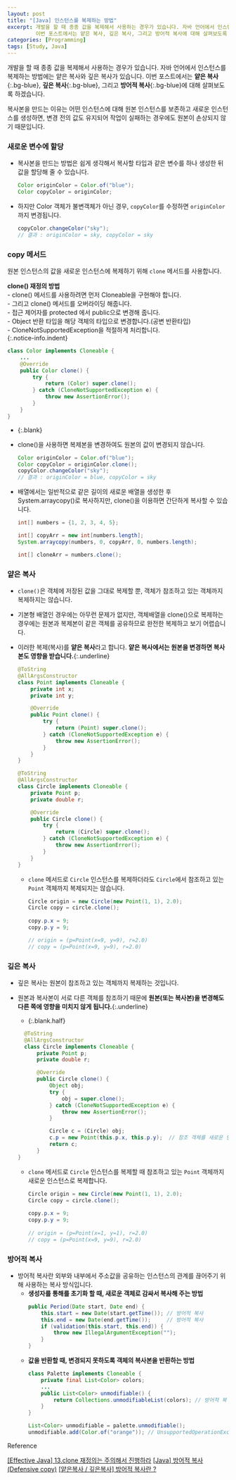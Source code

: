 ```yaml
---
layout: post
title: "[Java] 인스턴스를 복제하는 방법"
excerpt: 개발을 할 때 종종 값을 복제해서 사용하는 경우가 있습니다. 자바 언어에서 인스턴스를 복제하는 방법에는 얕은 복사와 깊은 복사가 있습니다.
         이번 포스트에서는 얕은 복사, 깊은 복사, 그리고 방어적 복사에 대해 살펴보도록 하겠습니다.
categories: [Programming]
tags: [Study, Java]
---
```


개발을 할 때 종종 값을 복제해서 사용하는 경우가 있습니다. 자바 언어에서 인스턴스를 복제하는 방법에는 얕은 복사와 깊은 복사가 있습니다. 
이번 포스트에서는 **얕은 복사**{:.bg-blue}, **깊은 복사**{:.bg-blue}, 그리고 **방어적 복사**{:.bg-blue}에 대해 살펴보도록 하겠습니다.

복사본을 만드는 이유는 어떤 인스턴스에 대해 원본 인스턴스를 보존하고 새로운 인스턴스를 생성하면, 변경 전의 값도 유지되어 작업이 실패하는 경우에도 원본이 손상되지 않기 때문입니다.

### 새로운 변수에 할당
- 복사본을 만드는 방법은 쉽게 생각해서 복사할 타입과 같은 변수를 하나 생성한 뒤 값을 할당해 줄 수 있습니다.
  ```java
  Color originColor = Color.of("blue");
  Color copyColor = originColor;
  ```
- 하지만 Color 객체가 불변객체가 아닌 경우, `copyColor`를 수정하면 `originColor`까지 변경됩니다.
  ```java
  copyColor.changeColor("sky");
  // 결과 : originColor = sky, copyColor = sky
  ```

### copy 메서드
원본 인스턴스의 값을 새로운 인스턴스에 복제하기 위해 `clone` 메서드를 사용합니다.  

**clone() 재정의 방법**  
  \- clone() 메서드를 사용하려면 먼저 Cloneable을 구현해야 합니다.  
  \- 그리고 clone() 메서드를 오버라이딩 해줍니다.  
  \- 접근 제어자를 protected 에서 public으로 변경해 줍니다.  
  \- Object 반환 타입을 해당 객체의 타입으로 변경합니다.(공변 반환타입)  
  \- CloneNotSupportedException을 적절하게 처리합니다.  
{:.notice-info.indent}

  ```java
  class Color implements Cloneable {
      ...
      @Override 
      public Color clone() {
          try {
              return (Color) super.clone();
          } catch (CloneNotSupportedException e) {
              throw new AssertionError();
          }
      }
  }
  ```

- {:.blank}
- clone()을 사용하면 복제본을 변경하여도 원본의 값이 변경되지 않습니다.

  ```java
  Color originColor = Color.of("blue");
  Color copyColor = originColor.clone();
  copyColor.changeColor("sky");
  // 결과 : originColor = blue, copyColor = sky
  ``` 

- 배열에서는 일반적으로 같은 길이의 새로운 배열을 생성한 후 System.arraycopy()로 복사하지만, clone()을 이용하면 간단하게 복사할 수 있습니다.

  ```java
  int[] numbers = {1, 2, 3, 4, 5};

  int[] copyArr = new int[numbers.length];
  System.arraycopy(numbers, 0, copyArr, 0, numbers.length);
  
  int[] cloneArr = numbers.clone();
  ``` 

### 얕은 복사
- `clone()`은 객체에 저장된 값을 그대로 복제할 뿐, 객체가 참조하고 있는 객체까지 복제하지는 않습니다.
- 기본형 배열인 경우에는 아무런 문제가 없지만, 객체배열을 clone()으로 복제하는 경우에는 원본과 복제본이 같은 객체를 공유하므로 완전한 복제하고 보기 어렵습니다.
- 이러한 복제(복사)를 **얕은 복사**라고 합니다. **얕은 복사에서는 원본을 변경하면 복사본도 영향을 받습니다.**{:.underline}

  ```java
  @ToString
  @AllArgsConstructor
  class Point implements Cloneable {
      private int x;
      private int y;

      @Override
      public Point clone() {
          try {
              return (Point) super.clone();
          } catch (CloneNotSupportedException e) {
              throw new AssertionError();
          }
      }
  }
  ``` 
  ```java
  @ToString
  @AllArgsConstructor
  class Circle implements Cloneable {
      private Point p;
      private double r;

      @Override
      public Circle clone() {
          try {
              return (Circle) super.clone();
          } catch (CloneNotSupportedException e) {
              throw new AssertionError();
          }
      }
  }
  ```
  
  - `clone` 메서드로 `Circle` 인스턴스를 복제하더라도 `Circle`에서 참조하고 있는 `Point` 객체까지 복제되지는 않습니다.
    
    ```java
    Circle origin = new Circle(new Point(1, 1), 2.0);
    Circle copy = circle.clone();
      
    copy.p.x = 9;
    copy.p.y = 9;
    
    // origin = (p=Point(x=9, y=9), r=2.0)
    // copy = (p=Point(x=9, y=9), r=2.0)
    ```


### 깊은 복사
- 깊은 복사는 원본이 참조하고 있는 객체까지 복제하는 것입니다.
- 원본과 복사본이 서로 다른 객체를 참조하기 때문에 **원본(또는 복사본)을 변경해도 다른 쪽에 영향을 미치지 않게 됩니다.**{:.underline}
  - {:.blank.half}
  
  ```java
    @ToString
    @AllArgsConstructor
    class Circle implements Cloneable {
        private Point p;
        private double r;

        @Override
        public Circle clone() {
            Object obj;
            try {
                obj = super.clone();
            } catch (CloneNotSupportedException e) {
                throw new AssertionError();
            }

            Circle c = (Circle) obj;
            c.p = new Point(this.p.x, this.p.y);  // 참조 객체를 새로운 인스턴스로 생성
            return c;
        }
  }
  ```

  - `clone` 메서드로 `Circle` 인스턴스를 복제할 때 참조하고 있는 `Point` 객체까지 새로운 인스턴스로 복제합니다.

    ```java
    Circle origin = new Circle(new Point(1, 1), 2.0);
    Circle copy = circle.clone();
        
    copy.p.x = 9;
    copy.p.y = 9;
      
    // origin = (p=Point(x=1, y=1), r=2.0)
    // copy = (p=Point(x=9, y=9), r=2.0)
    ```
  


### 방어적 복사
- 방어적 복사란 외부와 내부에서 주소값을 공유하는 인스턴스의 관계를 끊어주기 위해 사용하는 복사 방식입니다.
  - **생성자를 통해를 초기화 할 때, 새로운 객체로 감싸서 복사해 주는 방법**
    ```java
    public Period(Date start, Date end) {
        this.start = new Date(start.getTime()); // 방어적 복사
        this.end = new Date(end.getTime());     // 방어적 복사
        if (validation(this.start, this.end)) {
            throw new IllegalArgumentException("");
        }
    }
    ```
  - **값을 반환할 때, 변경되지 못하도록 객체의 복사본을 반환하는 방법**
    ```java
    class Palette implements Cloneable {
        private final List<Color> colors;
        ...
        public List<Color> unmodifiable() {
            return Collections.unmodifiableList(colors); // 방어적 복
        }
    }
    ```
    ```java
    List<Color> unmodifiable = palette.unmodifiable();
    unmodifiable.add(Color.of("orange")); // UnsupportedOperationException 발생!
    ```



<div class="post-reference">
   <p>Reference</p>
   <a href="https://github.com/pageprologue/study-effective-java/blob/main/heejin/docs/chapter3/item_13.md">[Effective Java] 13.clone 재정의는 주의해서 진행하라</a>
   <a href="https://velog.io/@max9106/Java-%EB%B0%A9%EC%96%B4%EC%A0%81-%EB%B3%B5%EC%82%ACDefensive-copy">[Java] 방어적 복사(Defensive copy)</a>
   <a href="https://velog.io/@miot2j/%EC%96%95%EC%9D%80%EB%B3%B5%EC%82%AC-%EA%B9%8A%EC%9D%80%EB%B3%B5%EC%82%AC-%EB%B0%A9%EC%96%B4%EC%A0%81-%EB%B3%B5%EC%82%AC%EB%9E%80">[얕은복사 / 깊은복사] 방어적 복사란 ?</a>
</div>

